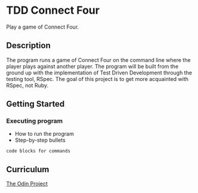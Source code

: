 # TDD Connect Four

Play a game of Connect Four.

## Description

The program runs a game of Connect Four on the command line where the player plays against another player. The program will be built from the ground up with the implementation of Test Driven Development through the testing tool, RSpec. The goal of this project is to get more acquainted with RSpec, not Ruby.

## Getting Started

### Executing program

* How to run the program
* Step-by-step bullets
```
code blocks for commands
```

## Curriculum

[The Odin Project](https://www.theodinproject.com/)
